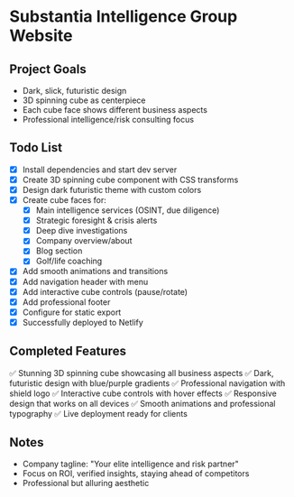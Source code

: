 # Substantia Intelligence Group Website

## Project Goals
- Dark, slick, futuristic design
- 3D spinning cube as centerpiece
- Each cube face shows different business aspects
- Professional intelligence/risk consulting focus

## Todo List
- [x] Install dependencies and start dev server
- [x] Create 3D spinning cube component with CSS transforms
- [x] Design dark futuristic theme with custom colors
- [x] Create cube faces for:
  - [x] Main intelligence services (OSINT, due diligence)
  - [x] Strategic foresight & crisis alerts
  - [x] Deep dive investigations
  - [x] Company overview/about
  - [x] Blog section
  - [x] Golf/life coaching
- [x] Add smooth animations and transitions
- [x] Add navigation header with menu
- [x] Add interactive cube controls (pause/rotate)
- [x] Add professional footer
- [x] Configure for static export
- [x] Successfully deployed to Netlify

## Completed Features
✅ Stunning 3D spinning cube showcasing all business aspects
✅ Dark, futuristic design with blue/purple gradients
✅ Professional navigation with shield logo
✅ Interactive cube controls with hover effects
✅ Responsive design that works on all devices
✅ Smooth animations and professional typography
✅ Live deployment ready for clients

## Notes
- Company tagline: "Your elite intelligence and risk partner"
- Focus on ROI, verified insights, staying ahead of competitors
- Professional but alluring aesthetic
